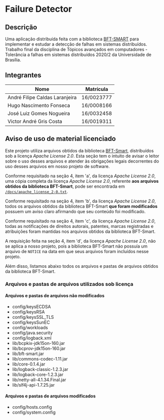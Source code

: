 # Failure Detector

## Descrição

Uma aplicação distribuída feita com a biblioteca [BFT-SMART](https://github.com/bft-smart/library) para implementar e estudar a detecção de falhas em sistemas distribuídos. Trabalho final da disciplina de Tópicos avançados em computadores - Tolerância a falhas em sistemas distribuídos 2020/2 da Universidade de Brasília.

## Integrantes

Nome                            | Matrícula
------------------------------- | ----------
André Filipe Caldas Laranjeira  | 16/0023777
Hugo Nascimento Fonseca         | 16/0008166
José Luiz Gomes Nogueira        | 16/0032458
Victor André Gris Costa         | 16/0019311

## Aviso de uso de material licenciado

Este projeto utiliza arquivos obtidos da biblioteca [BFT-Smart](https://github.com/bft-smart/library), distribuídos sob a licença _Apache License 2.0_. Esta seção tem o intuito de avisar o leitor sobre o uso desses arquivos e atender às obrigações legais decorrentes do uso desses arquivos em nosso projeto de software.

Conforme requisitado na seção 4, item 'a', da licença _Apache License 2.0_, uma cópia completa da licença _Apache License 2.0_, referente **aos arquivos obtidos da biblioteca BFT-Smart**, pode ser encontrada em [`/docs/apache_license_2-0.txt`](/docs/apache_license_2-0.txt).

Conforme requisitado na seção 4, item 'b', da licença _Apache License 2.0_, todos os arquivos obtidos da biblioteca BFT-Smart **que foram modificados** possuem um aviso claro afirmando que seu conteúdo foi modificado.

Conforme requisitado na seção 4, item 'c', da licença _Apache License 2.0_, todas as notificações de direitos autorais, patentes, marcas registradas e atribuições foram mantidas nos arquivos obtidos da biblioteca BFT-Smart.

A requisição feita na seção 4, item 'd', da licença _Apache License 2.0_, não se aplica a nosso projeto, pois a biblioteca BFT-Smart não possuía um arquivo de `NOTICE` na data em que seus arquivos foram incluídos nesse projeto.

Além disso, listamos abaixo todos os arquivos e pastas de arquivos obtidos da biblioteca BFT-Smart.

### Arquivos e pastas de arquivos utilizados sob licença

#### Arquivos e pastas de arquivos não modificados

* config/keysECDSA
* config/keysRSA
* config/keysSSL_TLS
* config/keysSunEC
* config/workloads
* config/java.security
* config/logback.xml
* lib/bcpkix-jdk15on-160.jar
* lib/bcprov-jdk15on-160.jar
* lib/bft-smart.jar
* lib/commons-codec-1.11.jar
* lib/core-0.1.4.jar
* lib/logback-classic-1.2.3.jar
* lib/logback-core-1.2.3.jar
* lib/netty-all-4.1.34.Final.jar
* lib/slf4j-api-1.7.25.jar

#### Arquivos e pastas de arquivos modificados

* config/hosts.config
* config/system.config
